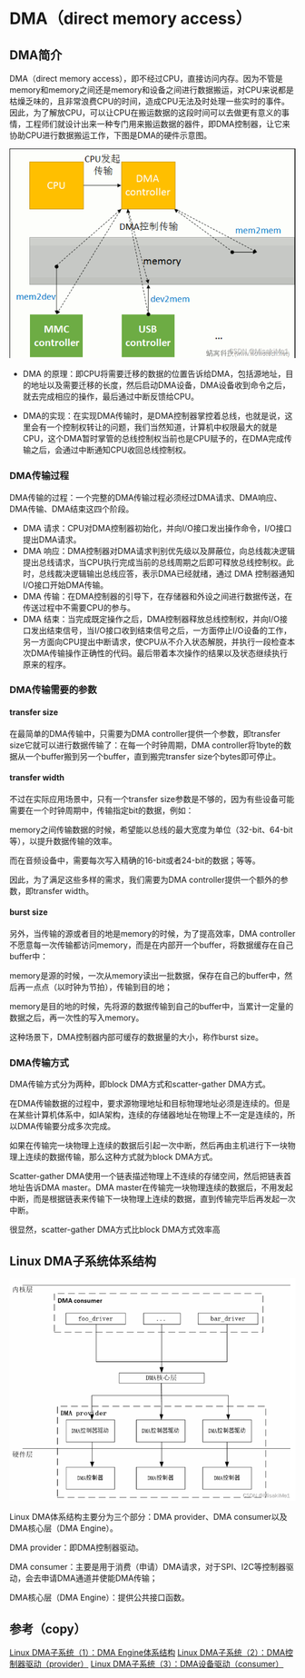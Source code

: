 # DMA（direct memory access）

## DMA简介

DMA（direct memory access），即不经过CPU，直接访问内存。因为不管是memory和memory之间还是memory和设备之间进行数据搬运，对CPU来说都是枯燥乏味的，且非常浪费CPU的时间，造成CPU无法及时处理一些实时的事件。因此，为了解放CPU，可以让CPU在搬运数据的这段时间可以去做更有意义的事情，工程师们就设计出来一种专门用来搬运数据的器件，即DMA控制器，让它来协助CPU进行数据搬运工作，下图是DMA的硬件示意图。

![avatar](png/dma1.png)

* DMA 的原理：即CPU将需要迁移的数据的位置告诉给DMA，包括源地址，目的地址以及需要迁移的长度，然后启动DMA设备，DMA设备收到命令之后，就去完成相应的操作，最后通过中断反馈给CPU。

* DMA的实现：在实现DMA传输时，是DMA控制器掌控着总线，也就是说，这里会有一个控制权转让的问题，我们当然知道，计算机中权限最大的就是CPU，这个DMA暂时掌管的总线控制权当前也是CPU赋予的，在DMA完成传输之后，会通过中断通知CPU收回总线控制权。

### DMA传输过程
DMA传输的过程：一个完整的DMA传输过程必须经过DMA请求、DMA响应、DMA传输、DMA结束这四个阶段。

* DMA 请求：CPU对DMA控制器初始化，并向I/O接口发出操作命令，I/O接口提出DMA请求。
* DMA 响应：DMA控制器对DMA请求判别优先级以及屏蔽位，向总线裁决逻辑提出总线请求，当CPU执行完成当前的总线周期之后即可释放总线控制权。此时，总线裁决逻辑输出总线应答，表示DMA已经就绪，通过 DMA 控制器通知I/O接口开始DMA传输。
* DMA 传输：在DMA控制器的引导下，在存储器和外设之间进行数据传送，在传送过程中不需要CPU的参与。
* DMA 结束：当完成既定操作之后，DMA控制器释放总线控制权，并向I/O接口发出结束信号，当I/O接口收到结束信号之后，一方面停止I/O设备的工作，另一方面向CPU提出中断请求，使CPU从不介入状态解脱，并执行一段检查本次DMA传输操作正确性的代码。最后带着本次操作的结果以及状态继续执行原来的程序。

### DMA传输需要的参数
#### transfer size
在最简单的DMA传输中，只需要为DMA controller提供一个参数，即transfer size它就可以进行数据传输了：在每一个时钟周期，DMA controller将1byte的数据从一个buffer搬到另一个buffer，直到搬完transfer size个bytes即可停止。

#### transfer width
不过在实际应用场景中，只有一个transfer size参数是不够的，因为有些设备可能需要在一个时钟周期中，传输指定bit的数据，例如：

memory之间传输数据的时候，希望能以总线的最大宽度为单位（32-bit、64-bit等），以提升数据传输的效率。

而在音频设备中，需要每次写入精确的16-bit或者24-bit的数据；等等。

因此，为了满足这些多样的需求，我们需要为DMA controller提供一个额外的参数，即transfer width。

#### burst size
另外，当传输的源或者目的地是memory的时候，为了提高效率，DMA controller不愿意每一次传输都访问memory，而是在内部开一个buffer，将数据缓存在自己buffer中：

memory是源的时候，一次从memory读出一批数据，保存在自己的buffer中，然后再一点点（以时钟为节拍），传输到目的地；

memory是目的地的时候，先将源的数据传输到自己的buffer中，当累计一定量的数据之后，再一次性的写入memory。

这种场景下，DMA控制器内部可缓存的数据量的大小，称作burst size。

### DMA传输方式
DMA传输方式分为两种，即block DMA方式和scatter-gather DMA方式。

在DMA传输数据的过程中，要求源物理地址和目标物理地址必须是连续的。但是在某些计算机体系中，如IA架构，连续的存储器地址在物理上不一定是连续的，所以DMA传输要分成多次完成。

如果在传输完一块物理上连续的数据后引起一次中断，然后再由主机进行下一块物理上连续的数据传输，那么这种方式就为block DMA方式。

Scatter-gather DMA使用一个链表描述物理上不连续的存储空间，然后把链表首地址告诉DMA master。DMA master在传输完一块物理连续的数据后，不用发起中断，而是根据链表来传输下一块物理上连续的数据，直到传输完毕后再发起一次中断。

很显然，scatter-gather DMA方式比block DMA方式效率高

## Linux DMA子系统体系结构

![avatar](png/dma2.png)

Linux DMA体系结构主要分为三个部分：DMA provider、DMA consumer以及DMA核心层（DMA Engine）。

DMA provider：即DMA控制器驱动。

DMA consumer：主要是用于消费（申请）DMA请求，对于SPI、I2C等控制器驱动，会去申请DMA通道并使能DMA传输；

DMA核心层（DMA Engine）：提供公共接口函数。




## 参考（copy）
[Linux DMA子系统（1）：DMA Engine体系结构](https://blog.csdn.net/MisakiMe1/article/details/126974401)
[Linux DMA子系统（2）：DMA控制器驱动（provider）](https://blog.csdn.net/MisakiMe1/article/details/126988851?spm=1001.2014.3001.5502)
[Linux DMA子系统（3）：DMA设备驱动（consumer）](https://blog.csdn.net/MisakiMe1/article/details/126997339?spm=1001.2014.3001.5502)